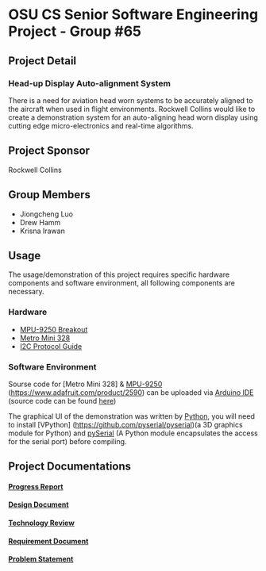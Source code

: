 # OSU CS Senior Software Engineering Project - Group #65

## Project Detail
### Head-up Display Auto-alignment System
There is a need for aviation head worn systems to be accurately aligned to the aircraft when used in flight environments. Rockwell Collins would like to create a demonstration system for an auto-aligning head worn display using cutting edge micro-electronics and real-time algorithms.

## Project Sponsor
Rockwell Collins


## Group Members
  * Jiongcheng Luo
  * Drew Hamm
  * Krisna Irawan

## Usage
The usage/demonstration of this project requires specific hardware components and software environment, all following components are necessary.

 ### Hardware
 * [MPU-9250 Breakout](https://www.sparkfun.com/products/13762)
 * [Metro Mini 328](https://www.adafruit.com/product/2590)
 * [I2C Protocol Guide](http://www.byteparadigm.com/applications/introduction-to-i2c-and-spi-protocols/)
 

 ### Software Environment
Sourse code for [Metro Mini 328] & [MPU-9250](https://www.sparkfun.com/products/13762) (https://www.adafruit.com/product/2590) can be uploaded via [Arduino IDE](https://www.arduino.cc/en/Main/Software) (source code can be found [here](https://github.com/gijoncheng/CapstoneProject-OSU-65/tree/master/src/Auto_Alignment))
 
 The graphical UI of the demonstration was written by [Python](https://www.python.org/downloads/release/python-279/), you will need to install [VPython] (https://github.com/pyserial/pyserial)(a 3D graphics module for Python) and [pySerial](https://github.com/pyserial/pyserial) (A Python module encapsulates the access for the serial port) before compiling.
 
 
 

## Project Documentations
<h4><a href="https://github.com/gijoncheng/CapstoneProject-OSU-65/blob/master/progress_report/main.pdf">Progress Report</a></h4>
<h4><a href="https://github.com/gijoncheng/CapstoneProject-OSU-65/blob/master/design_document/main.pdf">Design Document</a></h4>
<h4><a href="https://github.com/gijoncheng/CapstoneProject-OSU-65/blob/master/tech_review/main.pdf">Technology Review</a></h4>
<h4><a href="https://github.com/gijoncheng/CapstoneProject-OSU-65/blob/master/requirement_document/main.pdf">Requirement Document</a></h4>
<h4><a href="https://github.com/gijoncheng/CapstoneProject-OSU-65/blob/master/problem_statement/problem-statement.pdf">Problem Statement</a></h4>
